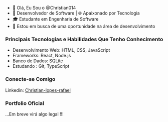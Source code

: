 - 👋 Olá, Eu Sou o @Christian014
- 🚀 Desenvolvedor de Software | 🌐 Apaixonado por Tecnologia
- 🎓 Estudante em Engenharia de Software
- 💼 Estou em busca de uma oportunidade na área de desenvolvimento

### Principais Tecnologias e Habilidades Que Tenho Conhecimento

- Desenvolvimento Web: HTML, CSS, JavaScript
- Frameworks: React, Node.js
- Banco de Dados: SQLite
- Estudando : Git, TypeScript

### Conecte-se Comigo
Linkedin: [Christian-lopes-rafael](https://www.linkedin.com/in/christian-lopes-rafael/)

### Portfolio Oficial
...Em breve virá algo legal !!!
